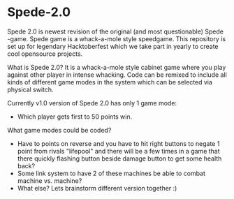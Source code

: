# Spede-2.0
Spede 2.0 is newest revision of the original (and most questionable) Spede -game. Spede game is a whack-a-mole style speedgame. This repository is set up for legendary Hacktoberfest which we take part in yearly to create cool opensource projects.

What is Spede 2.0?
It is a whack-a-mole style cabinet game where you play against other player in intense whacking.
Code can be remixed to include all kinds of different game modes in the system which can be selected via physical switch.

Currently v1.0 version of Spede 2.0 has only 1 game mode:
  - Which player gets first to 50 points win.

What game modes could be coded?
  - Have to points on reverse and you have to hit right buttons to negate 1 point from rivals "lifepool" and there will be a few times in a game that there quickly flashing button beside damage button to get some health back?
  - Some link system to have 2 of these machines be able to combat machine vs. machine?
  - What else? Lets brainstorm different version together :)
